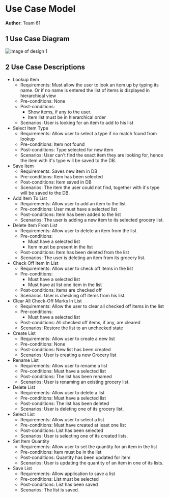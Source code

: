 # Use Case Model

**Author**: Team 61

## 1 Use Case Diagram
![image of design 1](https://github.gatech.edu/gt-omscs-se-2016fall/6300Fall16Team61/blob/master/GroupProject/Docs/use-case-diagram.png)

## 2 Use Case Descriptions

- Lookup Item
    - Requirements: Must allow the user to look an item up by typing its name. Or if no name is entered the list of items is displayed in hierarchical view
    - Pre-conditions: None
    - Post-conditions: 
        - Show items, if any to the user.
        - Item list must be in hierarchical order
    - Scenarios: User is looking for an item to add to his list
- Select Item Type
    - Requirements: Allow user to select a type if no match found from lookup
    - Pre-conditions: Item not found
    - Post-conditions: Type selected for new item
    - Scenarios: User can't find the exact item they are looking for, hence the item with it's type will be saved to the DB.
- Save Item
    - Requirements: Saves new item in DB
    - Pre-conditions: Item has been selected
    - Post-conditions: Item saved in DB
    - Scenarios: The item the user could not find, together with it's type will be saved to the DB.
- Add Item To List
    - Requirements: Allow user to add an item to the list
    - Pre-conditions: User must have a selected list
    - Post-conditions: Item has been added to the list
    - Scenarios: The user is adding a new item to its selected grocery list.
- Delete Item From List
    - Requirements: Allow user to delete an item from the list
    - Pre-conditions: 
        - Must have a selected list
        - Item must be present in the list
    - Post-conditions: Item has been deleted from the list
    - Scenarios: The user is deleting an item from its grocery list.
- Check Off Item In List
    - Requirements: Allow user to check off items in the list
    - Pre-conditions: 
        - Must have a selected list
        - Must have at list one item in the list
    - Post-conditions: items are checked off
    - Scenarios: User is checking off items from his list.
- Clear All Check-Off Marks In List
    - Requirements: Allow the user to clear all checked off items in the list
    - Pre-conditions: 
        - Must have a selected list
    - Post-conditions: All checked off items, if any, are cleared
    - Scenarios: Restore the list to an unchecked state
- Create List
    - Requirements: Allow user to create a new list
    - Pre-conditions: None
    - Post-conditions: New list has been created
    - Scenarios: User is creating a new Grocery list
- Rename List
    - Requirements: Allow user to rename a list
    - Pre-conditions: Must have a selected list
    - Post-conditions: The list has been renamed
    - Scenarios: User is renaming an existing grocery list.
- Delete List
    - Requirements: Allow user to delete a list 
    - Pre-conditions: Must have a selected list
    - Post-conditions: The list has been deleted
    - Scenarios: User is deleting one of its grocery list.
- Select List
    - Requirements: Allow user to select a list
    - Pre-conditions: Must have created at least one list
    - Post-conditions: List has been selected
    - Scenarios: User is selecting one of its created lists.
- Set Item Quantity
    - Requirements: Allow user to set the quantity for an item in the list
    - Pre-conditions: Item must be in the list
    - Post-conditions: Quantity has been updated for item
    - Scenarios: User is updating the quantity of an item in one of its lists.
- Save List
    - Requirements: Allow application to save a list
    - Pre-conditions: List must be selected
    - Post-conditions: List has been saved
    - Scenarios: The list is saved.
